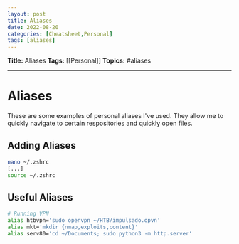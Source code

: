 ```yaml
---
layout: post
title: Aliases
date: 2022-08-20
categories: [Cheatsheet,Personal]
tags: [aliases]
---
```

**Title:** Aliases
**Tags:** [[Personal]]
**Topics:** #aliases 

---
# Aliases
These are some examples of personal aliases I've used. They allow me to quickly navigate to certain respositories and quickly open files.

## Adding Aliases
```bash
nano ~/.zshrc
[...]
source ~/.zshrc
```

## Useful Aliases
```bash
# Running VPN
alias htbvpn='sudo openvpn ~/HTB/impulsado.opvn'
alias mkt='mkdir {nmap,exploits,content}'
alias serv80='cd ~/Documents; sudo python3 -m http.server'
```